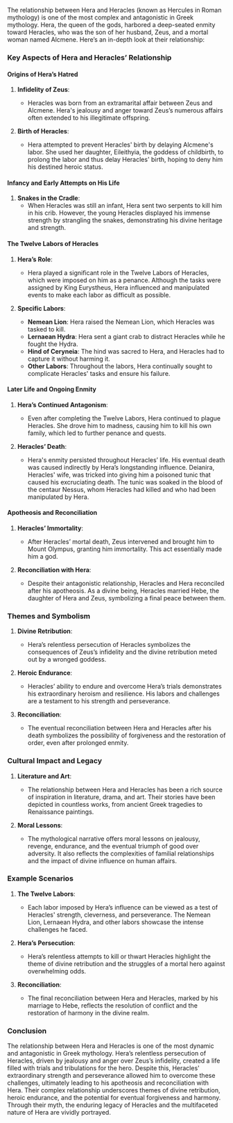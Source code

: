 The relationship between Hera and Heracles (known as Hercules in Roman mythology) is one of the most complex and antagonistic in Greek mythology. Hera, the queen of the gods, harbored a deep-seated enmity toward Heracles, who was the son of her husband, Zeus, and a mortal woman named Alcmene. Here’s an in-depth look at their relationship:

### Key Aspects of Hera and Heracles’ Relationship

#### Origins of Hera’s Hatred
1. **Infidelity of Zeus**:
   - Heracles was born from an extramarital affair between Zeus and Alcmene. Hera's jealousy and anger toward Zeus’s numerous affairs often extended to his illegitimate offspring.

2. **Birth of Heracles**:
   - Hera attempted to prevent Heracles' birth by delaying Alcmene's labor. She used her daughter, Eileithyia, the goddess of childbirth, to prolong the labor and thus delay Heracles' birth, hoping to deny him his destined heroic status.

#### Infancy and Early Attempts on His Life
1. **Snakes in the Cradle**:
   - When Heracles was still an infant, Hera sent two serpents to kill him in his crib. However, the young Heracles displayed his immense strength by strangling the snakes, demonstrating his divine heritage and strength.

#### The Twelve Labors of Heracles
1. **Hera’s Role**:
   - Hera played a significant role in the Twelve Labors of Heracles, which were imposed on him as a penance. Although the tasks were assigned by King Eurystheus, Hera influenced and manipulated events to make each labor as difficult as possible.

2. **Specific Labors**:
   - **Nemean Lion**: Hera raised the Nemean Lion, which Heracles was tasked to kill.
   - **Lernaean Hydra**: Hera sent a giant crab to distract Heracles while he fought the Hydra.
   - **Hind of Ceryneia**: The hind was sacred to Hera, and Heracles had to capture it without harming it.
   - **Other Labors**: Throughout the labors, Hera continually sought to complicate Heracles' tasks and ensure his failure.

#### Later Life and Ongoing Enmity
1. **Hera’s Continued Antagonism**:
   - Even after completing the Twelve Labors, Hera continued to plague Heracles. She drove him to madness, causing him to kill his own family, which led to further penance and quests.

2. **Heracles’ Death**:
   - Hera's enmity persisted throughout Heracles’ life. His eventual death was caused indirectly by Hera’s longstanding influence. Deianira, Heracles' wife, was tricked into giving him a poisoned tunic that caused his excruciating death. The tunic was soaked in the blood of the centaur Nessus, whom Heracles had killed and who had been manipulated by Hera.

#### Apotheosis and Reconciliation
1. **Heracles’ Immortality**:
   - After Heracles’ mortal death, Zeus intervened and brought him to Mount Olympus, granting him immortality. This act essentially made him a god.

2. **Reconciliation with Hera**:
   - Despite their antagonistic relationship, Heracles and Hera reconciled after his apotheosis. As a divine being, Heracles married Hebe, the daughter of Hera and Zeus, symbolizing a final peace between them.

### Themes and Symbolism

1. **Divine Retribution**:
   - Hera’s relentless persecution of Heracles symbolizes the consequences of Zeus’s infidelity and the divine retribution meted out by a wronged goddess.

2. **Heroic Endurance**:
   - Heracles’ ability to endure and overcome Hera’s trials demonstrates his extraordinary heroism and resilience. His labors and challenges are a testament to his strength and perseverance.

3. **Reconciliation**:
   - The eventual reconciliation between Hera and Heracles after his death symbolizes the possibility of forgiveness and the restoration of order, even after prolonged enmity.

### Cultural Impact and Legacy

1. **Literature and Art**:
   - The relationship between Hera and Heracles has been a rich source of inspiration in literature, drama, and art. Their stories have been depicted in countless works, from ancient Greek tragedies to Renaissance paintings.

2. **Moral Lessons**:
   - The mythological narrative offers moral lessons on jealousy, revenge, endurance, and the eventual triumph of good over adversity. It also reflects the complexities of familial relationships and the impact of divine influence on human affairs.

### Example Scenarios

1. **The Twelve Labors**:
   - Each labor imposed by Hera’s influence can be viewed as a test of Heracles' strength, cleverness, and perseverance. The Nemean Lion, Lernaean Hydra, and other labors showcase the intense challenges he faced.

2. **Hera’s Persecution**:
   - Hera’s relentless attempts to kill or thwart Heracles highlight the theme of divine retribution and the struggles of a mortal hero against overwhelming odds.

3. **Reconciliation**:
   - The final reconciliation between Hera and Heracles, marked by his marriage to Hebe, reflects the resolution of conflict and the restoration of harmony in the divine realm.

### Conclusion

The relationship between Hera and Heracles is one of the most dynamic and antagonistic in Greek mythology. Hera’s relentless persecution of Heracles, driven by jealousy and anger over Zeus’s infidelity, created a life filled with trials and tribulations for the hero. Despite this, Heracles' extraordinary strength and perseverance allowed him to overcome these challenges, ultimately leading to his apotheosis and reconciliation with Hera. Their complex relationship underscores themes of divine retribution, heroic endurance, and the potential for eventual forgiveness and harmony. Through their myth, the enduring legacy of Heracles and the multifaceted nature of Hera are vividly portrayed.
